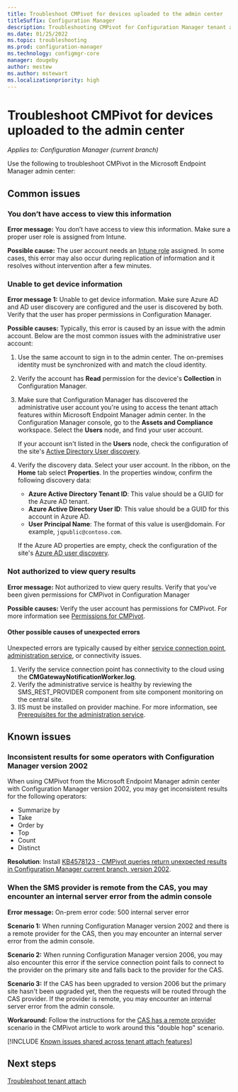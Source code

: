 ```yaml
---
title: Troubleshoot CMPivot for devices uploaded to the admin center
titleSuffix: Configuration Manager
description: Troubleshooting CMPivot for Configuration Manager tenant attach
ms.date: 01/25/2022
ms.topic: troubleshooting
ms.prod: configuration-manager
ms.technology: configmgr-core
manager: dougeby
author: mestew
ms.author: mstewart
ms.localizationpriority: high
---
```


# Troubleshoot CMPivot for devices uploaded to the admin center
<!--6024392-->
*Applies to: Configuration Manager (current branch)*

Use the following to troubleshoot CMPivot in the Microsoft Endpoint Manager admin center:

## Common issues

### <a name="bkmk_intune"></a> You don’t have access to view this information
<!--7980141-->
**Error message:** You don’t have access to view this information. Make sure a proper user role is assigned from Intune.

**Possible cause:** The user account needs an [Intune role](../../intune/fundamentals/role-based-access-control.md) assigned. In some cases, this error may also occur during replication of information and it resolves without intervention after a few minutes.

### <a name="bkmk_noinfo"></a> Unable to get device information

**Error message 1:** Unable to get device information. Make sure Azure AD and AD user discovery are configured and the user is discovered by both. Verify that the user has proper permissions in Configuration Manager.

**Possible causes:** Typically, this error is caused by an issue with the admin account. Below are the most common issues with the administrative user account:

1. Use the same account to sign in to the admin center. The on-premises identity must be synchronized with and match the cloud identity.
1. Verify the account has **Read** permission for the device's **Collection** in Configuration Manager.
1. Make sure that Configuration Manager has discovered the administrative user account you're using to access the tenant attach features within Microsoft Endpoint Manager admin center. In the Configuration Manager console, go to the **Assets and Compliance** workspace. Select the **Users** node, and find your user account.

    If your account isn't listed in the **Users** node, check the configuration of the site's [Active Directory User discovery](../core/servers/deploy/configure/about-discovery-methods.md#bkmk_aboutUser).

1. Verify the discovery data. Select your user account. In the ribbon, on the **Home** tab select **Properties**. In the properties window, confirm the following discovery data:

    - **Azure Active Directory Tenant ID**: This value should be a GUID for the Azure AD tenant.
    - **Azure Active Directory User ID**: This value should be a GUID for this account in Azure AD.
    - **User Principal Name**: The format of this value is user@domain. For example, `jqpublic@contoso.com`.

    If the Azure AD properties are empty, check the configuration of the site's [Azure AD user discovery](../core/servers/deploy/configure/about-discovery-methods.md#azureaddisc).


### <a name="bkmk_rbac"></a> Not authorized to view query results

**Error message:** Not authorized to view query results. Verify that you've been given permissions for CMPivot in Configuration Manager

**Possible causes:** Verify the user account has permissions for CMPivot. For more information see [Permissions for CMPivot](cmpivot-start.md#permissions).

#### <a name="bkmk_other"></a> Other possible causes of unexpected errors

Unexpected errors are typically caused by either [service connection point](../core/servers/deploy/configure/about-the-service-connection-point.md), [administration service](../develop/adminservice/overview.md), or connectivity issues.

1. Verify the service connection point has connectivity to the cloud using the **CMGatewayNotificationWorker.log**.
1. Verify the administrative service is healthy by reviewing the SMS_REST_PROVIDER component from site component monitoring on the central site.
1. IIS must be installed on provider machine. For more information, see [Prerequisites for the administration service](../develop/adminservice/overview.md#prerequisites).

## Known issues

### Inconsistent results for some operators with Configuration Manager version 2002
<!--7784718, 7884272-->
When using CMPivot from the Microsoft Endpoint Manager admin center with Configuration Manager version 2002, you may get inconsistent results for the following operators:

- Summarize by
- Take
- Order by
- Top
- Count
- Distinct

**Resolution**: Install [KB4578123 - CMPivot queries return unexpected results in Configuration Manager current branch, version 2002](https://support.microsoft.com/help/4578123).

### <a name="bkmk_dblhop"></a> When the SMS provider is remote from the CAS, you may encounter an internal server error from the admin console

**Error message:** On-prem error code: 500 internal server error

**Scenario 1:** When running Configuration Manager version 2002 and there is a remote provider for the CAS, then you may encounter an internal server error from the admin console.

**Scenario 2:** When running Configuration Manager version 2006, you may also encounter this error if the service connection point fails to connect to the provider on the primary site and falls back to the provider for the CAS. 

**Scenario 3:** If the CAS has been upgraded to version 2006 but the primary site hasn't been upgraded yet, then the requests will be routed through the CAS provider. If the provider is remote, you may encounter an internal server error from the admin console. 

**Workaround:** Follow the instructions for the [CAS has a remote provider](../core/servers/manage/cmpivot-changes.md#cas-has-a-remote-provider) scenario in the CMPivot article to work around this "double hop" scenario.


[!INCLUDE [Known issues shared across tenant attach features](includes/known-issues-shared.md)]

## Next steps

[Troubleshoot tenant attach](troubleshoot.md)
